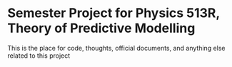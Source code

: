 # Semester Project for Physics 513R, Theory of Predictive Modelling

This is the place for code, thoughts, official documents, and anything else related to this project
